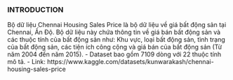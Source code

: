 <h3> INTRODUCTION </h3>
<p>Bộ dữ liệu Chennai Housing Sales Price là bộ dữ liệu về giá bất động sản tại Chennai,
Ấn Độ. Bộ dữ liệu này chứa thông tin về giá bán bất động sản và các thuộc tính của bất
động sản như: Khu vực, loại bất động sản, tình trạng của bất động sản, các tiện ích
công cộng và giá bán của bất động sản (Từ năm 2004 đến năm 2015).
- Dataset bao gồm 7109 dòng với 22 thuộc tính mô tả.
- Link: https://www.kaggle.com/datasets/kunwarakash/chennai-housing-sales-price </p>
